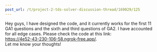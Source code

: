 ```yaml
---
post_url: /t/project-2-tds-solver-discussion-thread/169029/125
---
```

Hey guys, I have designed the code, and it currently works for the first 11 GA1 questions and the sixth and third questions of GA2. I have accounted for all edge cases. Please check the code at this link:  
<https://4e52-43-230-106-58.ngrok-free.app/>.  
Let me know your thoughts!